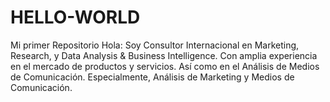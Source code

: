 # HELLO-WORLD
Mi primer Repositorio
Hola: Soy Consultor Internacional en Marketing, Research, y Data Analysis & Business Intelligence. 
Con amplia experiencia en el mercado de productos y servicios.
Así como en el Análisis de Medios de Comunicación.
Especialmente, Análisis de Marketing y Medios de Comunicación.
